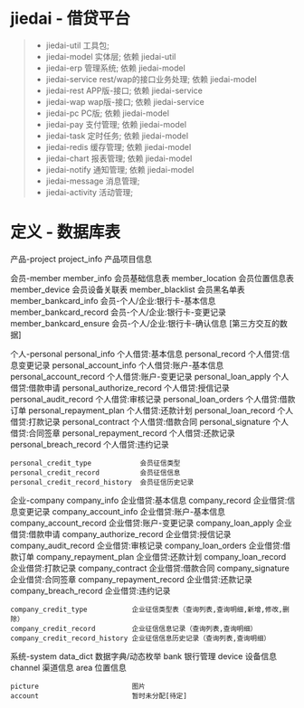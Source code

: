 # jiedai - 借贷平台
> * jiedai-util 工具包;
> * jiedai-model 实体层; 依赖 jiedai-util
> * jiedai-erp 管理系统; 依赖 jiedai-model
> * jiedai-service rest/wap的接口业务处理; 依赖 jiedai-model
> * jiedai-rest APP版-接口; 依赖 jiedai-service
> * jiedai-wap wap版-接口; 依赖 jiedai-service
> * jiedai-pc PC版; 依赖 jiedai-model
> * jiedai-pay 支付管理; 依赖 jiedai-model
> * jiedai-task 定时任务; 依赖 jiedai-model
> * jiedai-redis 缓存管理; 依赖 jiedai-model
> * jiedai-chart 报表管理; 依赖 jiedai-model
> * jiedai-notify 通知管理; 依赖 jiedai-model
> * jiedai-message 消息管理; 
> * jiedai-activity 活动管理; 


# 定义 - 数据库表
产品-project
    project_info                      产品项目信息
    
会员-member
    member_info                       会员基础信息表
    member_location                   会员位置信息表
    member_device                     会员设备关联表
    member_blacklist                  会员黑名单表
    member_bankcard_info              会员-个人/企业:银行卡-基本信息
    member_bankcard_record            会员-个人/企业:银行卡-变更记录
    member_bankcard_ensure            会员-个人/企业:银行卡-确认信息 [第三方交互的数据]

个人-personal
    personal_info                     个人借贷:基本信息
    personal_record                   个人借贷:信息变更记录
    personal_account_info             个人借贷:账户-基本信息
    personal_account_record           个人借贷:账户-变更记录
    personal_loan_apply               个人借贷:借款申请
    personal_authorize_record         个人借贷:授信记录
    personal_audit_record             个人借贷:审核记录
    personal_loan_orders              个人借贷:借款订单
    personal_repayment_plan           个人借贷:还款计划
    personal_loan_record              个人借贷:打款记录
    personal_contract                 个人借贷:借款合同
    personal_signature                个人借贷:合同签章
    personal_repayment_record         个人借贷:还款记录
    personal_breach_record            个人借贷:违约记录
    
    personal_credit_type            会员征信类型
    personal_credit_record          会员征信信息
    personal_credit_record_history  会员征信历史记录
    
企业-company
    company_info                      企业借贷:基本信息
    company_record                    企业借贷:信息变更记录
    company_account_info              企业借贷:账户-基本信息
    company_account_record            企业借贷:账户-变更记录
    company_loan_apply                企业借贷:借款申请
    company_authorize_record          企业借贷:授信记录
    company_audit_record              企业借贷:审核记录
    company_loan_orders               企业借贷:借款订单
    company_repayment_plan            企业借贷:还款计划
    company_loan_record               企业借贷:打款记录
    company_contract                  企业借贷:借款合同
    company_signature                 企业借贷:合同签章
    company_repayment_record          企业借贷:还款记录
    company_breach_record             企业借贷:违约记录    
    
    company_credit_type           企业征信类型表（查询列表,查询明细,新增,修改,删除）
    company_credit_record         企业征信信息记录（查询列表,查询明细）
    company_credit_record_history 企业征信信息历史记录（查询列表,查询明细）
    
系统-system
    data_dict                         数据字典/动态枚举
    bank                              银行管理
    device                            设备信息
    channel                           渠道信息
    area                              位置信息
    
    picture                       图片
    account                       暂时未分配[待定]
    